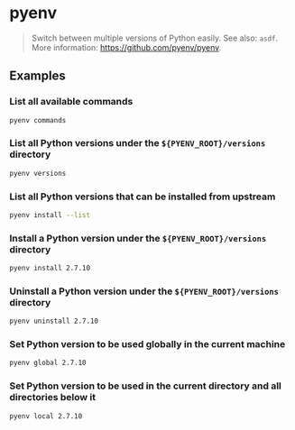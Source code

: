 # pyenv

> Switch between multiple versions of Python easily. See also: `asdf`. More information: <https://github.com/pyenv/pyenv>.

## Examples

### List all available commands

```bash
pyenv commands
```

### List all Python versions under the `${PYENV_ROOT}/versions` directory

```bash
pyenv versions
```

### List all Python versions that can be installed from upstream

```bash
pyenv install --list
```

### Install a Python version under the `${PYENV_ROOT}/versions` directory

```bash
pyenv install 2.7.10
```

### Uninstall a Python version under the `${PYENV_ROOT}/versions` directory

```bash
pyenv uninstall 2.7.10
```

### Set Python version to be used globally in the current machine

```bash
pyenv global 2.7.10
```

### Set Python version to be used in the current directory and all directories below it

```bash
pyenv local 2.7.10
```
